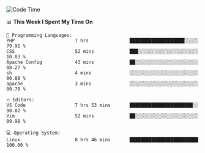 <!-- [![Top Langs](https://github-readme-stats.vercel.app/api/top-langs/?username=gagahsyuja&theme=dracula&hide_border=true&border_radius=7)](https://github.com/anuraghazra/github-readme-stats) -->

<!--START_SECTION:waka-->
![Code Time](http://img.shields.io/badge/Code%20Time-76%20hrs%2033%20mins-blue)

📊 **This Week I Spent My Time On** 

```text
💬 Programming Languages: 
PHP                      7 hrs               ████████████████████░░░░░   79.91 % 
CSS                      52 mins             ███░░░░░░░░░░░░░░░░░░░░░░   10.03 % 
Apache Config            43 mins             ██░░░░░░░░░░░░░░░░░░░░░░░   08.27 % 
sh                       4 mins              ░░░░░░░░░░░░░░░░░░░░░░░░░   00.88 % 
apache                   3 mins              ░░░░░░░░░░░░░░░░░░░░░░░░░   00.70 % 

🔥 Editors: 
VS Code                  7 hrs 53 mins       ███████████████████████░░   90.02 % 
Vim                      52 mins             ██░░░░░░░░░░░░░░░░░░░░░░░   09.98 % 

💻 Operating System: 
Linux                    8 hrs 46 mins       █████████████████████████   100.00 % 
```


<!--END_SECTION:waka-->
